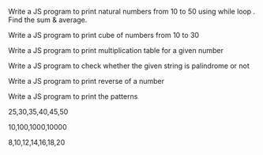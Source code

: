 Write a JS program to print natural numbers from 10 to 50 using while loop . Find the sum & average.

Write a JS program to print cube of numbers from 10 to 30

Write a JS program to print multiplication table for a given number

Write a JS program to check whether the given string is palindrome or not

Write a JS program to print reverse of a number

Write a JS program to print the patterns

25,30,35,40,45,50

10,100,1000,10000

8,10,12,14,16,18,20